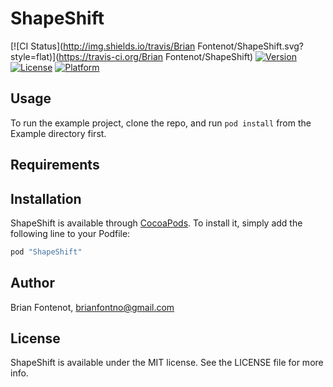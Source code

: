 # ShapeShift

[![CI Status](http://img.shields.io/travis/Brian Fontenot/ShapeShift.svg?style=flat)](https://travis-ci.org/Brian Fontenot/ShapeShift)
[![Version](https://img.shields.io/cocoapods/v/ShapeShift.svg?style=flat)](http://cocoapods.org/pods/ShapeShift)
[![License](https://img.shields.io/cocoapods/l/ShapeShift.svg?style=flat)](http://cocoapods.org/pods/ShapeShift)
[![Platform](https://img.shields.io/cocoapods/p/ShapeShift.svg?style=flat)](http://cocoapods.org/pods/ShapeShift)

## Usage

To run the example project, clone the repo, and run `pod install` from the Example directory first.

## Requirements

## Installation

ShapeShift is available through [CocoaPods](http://cocoapods.org). To install
it, simply add the following line to your Podfile:

```ruby
pod "ShapeShift"
```

## Author

Brian Fontenot, brianfontno@gmail.com

## License

ShapeShift is available under the MIT license. See the LICENSE file for more info.
